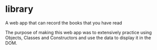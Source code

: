 # library
A web app that can record the books that you have read

The purpose of making this web app was to extensively practice using Objects, Classes and Constructors and use the data to display it in the DOM. 